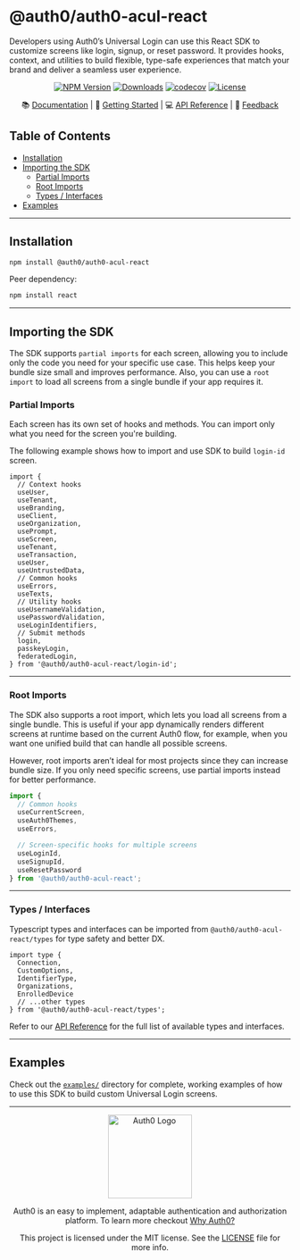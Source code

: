 # @auth0/auth0-acul-react
Developers using Auth0’s Universal Login can use this React SDK to customize screens like login, signup, or reset password. It provides hooks, context, and utilities to build flexible, type-safe experiences that match your brand and deliver a seamless user experience.

<div align="center">

[![NPM Version](https://img.shields.io/npm/v/@auth0/auth0-acul-react)](https://www.npmjs.com/package/@auth0/auth0-acul-react)
[![Downloads](https://img.shields.io/npm/dw/@auth0/auth0-acul-react)](https://www.npmjs.com/package/@auth0/auth0-acul-react)
[![codecov](https://codecov.io/gh/auth0/auth0-acul-react/branch/main/graph/badge.svg)](https://codecov.io/gh/auth0/auth0-acul-react)
[![License](https://img.shields.io/badge/License-MIT-blue.svg?style=flat)](https://opensource.org/licenses/MIT)

</div>

<div align='center'>

📚 [Documentation](#-documentation) | 🚀 [Getting Started](#-getting-started) | 💻 [API Reference](#-api-reference) | 💬 [Feedback](#-feedback)

</div>

## Table of Contents
- [Installation](#installation)
- [Importing the SDK](#importing-the-sdk)
  - [Partial Imports](#partial-imports)
  - [Root Imports](#root-imports)
  - [Types / Interfaces](#types--interfaces)
- [Examples](#examples)
---

## Installation

```bash
npm install @auth0/auth0-acul-react
```

Peer dependency:
```bash
npm install react
```
---
## Importing the SDK
The SDK supports `partial imports` for each screen, allowing you to include only the code you need for your specific use case. This helps keep your bundle size small and improves performance.
Also, you can use a `root import` to load all screens from a single bundle if your app requires it.
### Partial Imports
Each screen has its own set of hooks and methods. You can import only what you need for the screen you're building.

The following example shows how to import and use SDK to build `login-id` screen.
```tsx
import { 
  // Context hooks
  useUser,
  useTenant,
  useBranding,
  useClient,
  useOrganization,
  usePrompt,
  useScreen,
  useTenant,
  useTransaction,
  useUser,
  useUntrustedData,
  // Common hooks
  useErrors,
  useTexts,
  // Utility hooks
  useUsernameValidation,
  usePasswordValidation,
  useLoginIdentifiers,
  // Submit methods
  login,
  passkeyLogin,
  federatedLogin,
} from '@auth0/auth0-acul-react/login-id';
```

---

### Root Imports

The SDK also supports a root import, which lets you load all screens from a single bundle.
This is useful if your app dynamically renders different screens at runtime based on the current Auth0 flow, for example, when you want one unified build that can handle all possible screens.

However, root imports aren’t ideal for most projects since they can increase bundle size.
If you only need specific screens, use partial imports instead for better performance.

```ts
import {
  // Common hooks
  useCurrentScreen,
  useAuth0Themes,
  useErrors,

  // Screen-specific hooks for multiple screens
  useLoginId,
  useSignupId,
  useResetPassword
} from '@auth0/auth0-acul-react';
```
---

### Types / Interfaces
Typescript types and interfaces can be imported from `@auth0/auth0-acul-react/types` for type safety and better DX.
```tsx
import type {
  Connection,
  CustomOptions,
  IdentifierType,
  Organizations,
  EnrolledDevice
  // ...other types
} from '@auth0/auth0-acul-react/types';
```
Refer to our [API Reference](#-api-reference) for the full list of available types and interfaces.

---

## Examples
Check out the [`examples/`](https://github.com/auth0/universal-login/tree/main/packages/auth0-acul-react/examples) directory for complete, working examples of how to use this SDK to build custom Universal Login screens.

---
<p align="center">
  <picture>
    <source media="(prefers-color-scheme: light)" srcset="https://cdn.auth0.com/website/sdks/logos/auth0_light_mode.png"   width="150">
    <source media="(prefers-color-scheme: dark)" srcset="https://cdn.auth0.com/website/sdks/logos/auth0_dark_mode.png" width="150">
    <img alt="Auth0 Logo" src="https://cdn.auth0.com/website/sdks/logos/auth0_light_mode.png" width="150">
  </picture>
</p>
<p align="center">Auth0 is an easy to implement, adaptable authentication and authorization platform. To learn more checkout <a href="https://auth0.com/why-auth0">Why Auth0?</a></p>
<p align="center">
This project is licensed under the MIT license. See the <a href="https://github.com/auth0/auth0.js/blob/master/LICENSE"> LICENSE</a> file for more info.</p>
